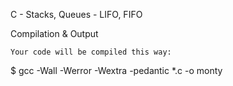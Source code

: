 C - Stacks, Queues - LIFO, FIFO

Compilation & Output

	Your code will be compiled this way:

$ gcc -Wall -Werror -Wextra -pedantic *.c -o monty
